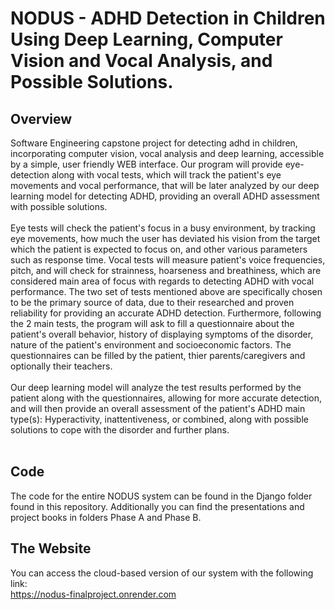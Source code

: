 # NODUS - ADHD Detection in Children Using Deep Learning, Computer Vision and Vocal Analysis, and Possible Solutions.

<h2>Overview</h2>
Software Engineering capstone project for detecting adhd in children, incorporating computer vision, vocal analysis and deep learning, accessible by a simple, user friendly WEB interface.
Our program will provide eye-detection along with vocal tests, which will track the patient's eye movements and vocal performance, that will be later analyzed by our deep learning model for detecting ADHD, providing an overall ADHD assessment with possible solutions.
<br><br>
Eye tests will check the patient's focus in a busy environment, by tracking eye movements, how much the user has deviated his vision from the target which the patient is expected to focus on, and other various parameters such as response time.
Vocal tests will measure patient's voice frequencies, pitch, and will check for strainness, hoarseness and breathiness, which are considered main area of focus with regards to detecting ADHD with vocal performance.
The two set of tests mentioned above are specifically chosen to be the primary source of data, due to their researched and proven reliability for providing an accurate ADHD detection.
Furthermore, following the 2 main tests, the program will ask to fill a questionnaire about the patient's overall behavior, history of displaying symptoms of the disorder, nature of the patient's environment and socioeconomic factors. The questionnaires can be filled by the patient, thier parents/caregivers and optionally their teachers.
<br><br>
Our deep learning model will analyze the test results performed by the patient along with the questionnaires, allowing for more accurate detection, and will then provide an overall assessment of the patient's ADHD main type(s): Hyperactivity, inattentiveness, or combined, along with possible solutions to cope with the disorder and further plans.
<br><br>

<h2>Code</h2>
The code for the entire NODUS system can be found in the Django folder found in this repository. Additionally you can find the presentations and project books in folders Phase A and Phase B.
<h2>The Website</h2>
You can access the cloud-based version of our system with the following link:
<br>
<a href="https://nodus-finalproject.onrender.com/">https://nodus-finalproject.onrender.com</a>
